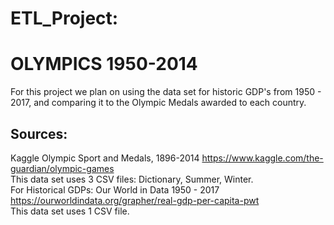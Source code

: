# ETL_Project:  
# OLYMPICS 1950-2014  
For this project we plan on using the data set for historic GDP's from 1950 - 2017, and comparing it to the Olympic Medals awarded to each country.  

## Sources:  
Kaggle Olympic Sport and Medals, 1896-2014 https://www.kaggle.com/the-guardian/olympic-games  
This data set uses 3 CSV files: Dictionary, Summer, Winter.  
For Historical GDPs: Our World in Data 1950 - 2017 https://ourworldindata.org/grapher/real-gdp-per-capita-pwt  
This data set uses 1 CSV file.  
